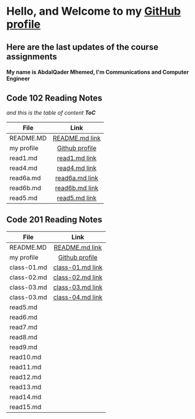 # Hello, and Welcome to my [GitHub profile](https://github.com/otator)
## Here are the last updates of the course assignments


#### My name is AbdalQader Mhemed, I'm Communications and Computer Engineer

## Code 102 Reading Notes
*and this is the table of content __ToC__*

| File       | Link |
|----------- |:-----------------------------------------------------------------------------:|
| README.MD  | [README.md link](https://otator.github.io/reading-notes/) |
| my profile | [Github profile](https://github.com/otator) |
| read1.md   | [read1.md link](https://github.com/otator/reading-notes/blob/main/read1.md)   |
| read4.md   | [read4.md link](https://github.com/otator/reading-notes/blob/main/read4.md)   |
| read6a.md  | [read6a.md link](https://github.com/otator/reading-notes/blob/main/read6a.md) |
| read6b.md  | [read6b.md link](https://github.com/otator/reading-notes/blob/main/read6b.md) |
| read5.md   | [read5.md link](https://github.com/otator/reading-notes/blob/main/read5.md)   |


## Code 201 Reading Notes

| File       | Link |
|----------- |:-----------------------------------------------------------------------------:|
| README.MD  | [README.md link](https://otator.github.io/reading-notes/)                     |
| my profile | [Github profile](https://github.com/otator)                                   |
| class-01.md| [class-01.md link](https://otator.github.io/reading-notes/class-01)           |
| class-02.md| [class-02.md link](https://otator.github.io/reading-notes/class-02)           |
| class-03.md| [class-03.md link](https://otator.github.io/reading-notes/class-03)           |
| class-03.md| [class-04.md link](https://otator.github.io/reading-notes/class-04)           |
| read5.md   |                                                                               |
| read6.md   |                                                                               |
| read7.md   |                                                                               |
| read8.md   |                                                                               |
| read9.md   |                                                                               |
| read10.md  |                                                                               |
| read11.md  |                                                                               |
| read12.md  |                                                                               |
| read13.md  |                                                                               |
| read14.md  |                                                                               |
| read15.md  |                                                                               |
